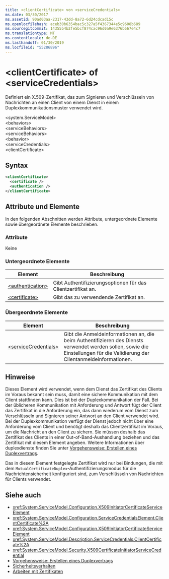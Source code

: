 ```yaml
---
title: <clientCertificate> von <serviceCredentials>
ms.date: 03/30/2017
ms.assetid: 90ad03aa-2317-43dd-8a72-6d24cdcad15c
ms.openlocfilehash: aceb30b6354bac5c327a5f4367344e5c9608b689
ms.sourcegitcommit: 14355b4b2fe5bcf874cac96d0a9e6376b567e4c7
ms.translationtype: MT
ms.contentlocale: de-DE
ms.lasthandoff: 01/30/2019
ms.locfileid: "55286896"
---
```

# <a name="clientcertificate-of-servicecredentials"></a>\<clientCertificate> of \<serviceCredentials>
Definiert ein X.509-Zertifikat, das zum Signieren und Verschlüsseln von Nachrichten an einen Client von einem Dienst in einem Duplexkommunikationsmuster verwendet wird.  
  
 \<system.ServiceModel>  
\<behaviors>  
\<serviceBehaviors>  
\<serviceBehaviors>  
\<behavior>  
\<serviceCredentials>  
\<clientCertificate>  
  
## <a name="syntax"></a>Syntax  
  
```xml  
<clientCertificate>
  <certificate />
  <authentication />
</clientCertificate>
```  
  
## <a name="attributes-and-elements"></a>Attribute und Elemente  
 In den folgenden Abschnitten werden Attribute, untergeordnete Elemente sowie übergeordnete Elemente beschrieben.  
  
### <a name="attributes"></a>Attribute  
 Keine  
  
### <a name="child-elements"></a>Untergeordnete Elemente  
  
|Element|Beschreibung|  
|-------------|-----------------|  
|[\<authentication>](../../../../../docs/framework/configure-apps/file-schema/wcf/authentication-of-clientcertificate-element.md)|Gibt Authentifizierungsoptionen für das Clientzertifikat an.|  
|[\<certificate>](../../../../../docs/framework/configure-apps/file-schema/wcf/certificate-of-clientcertificate-element.md)|Gibt das zu verwendende Zertifikat an.|  
  
### <a name="parent-elements"></a>Übergeordnete Elemente  
  
|Element|Beschreibung|  
|-------------|-----------------|  
|[\<serviceCredentials>](../../../../../docs/framework/configure-apps/file-schema/wcf/servicecredentials.md)|Gibt die Anmeldeinformationen an, die beim Authentifizieren des Diensts verwendet werden sollen, sowie die Einstellungen für die Validierung der Clientanmeldeinformationen.|  
  
## <a name="remarks"></a>Hinweise  
 Dieses Element wird verwendet, wenn dem Dienst das Zertifikat des Clients im Voraus bekannt sein muss, damit eine sichere Kommunikation mit dem Client stattfinden kann. Dies ist bei der Duplexkommunikation der Fall. Bei der üblicheren Kommunikation mit Anforderung und Antwort fügt der Client das Zertifikat in die Anforderung ein, das dann wiederum vom Dienst zum Verschlüsseln und Signieren seiner Antwort an den Client verwendet wird. Bei der Duplexkommunikation verfügt der Dienst jedoch nicht über eine Anforderung vom Client und benötigt deshalb das Clientzertifikat im Voraus, um die Nachricht an den Client zu sichern. Sie müssen deshalb das Zertifikat des Clients in einer Out-of-Band-Aushandlung beziehen und das Zertifikat mit diesem Element angeben. Weitere Informationen über duplexdienste finden Sie unter [Vorgehensweise: Erstellen eines Duplexvertrags](../../../../../docs/framework/wcf/feature-details/how-to-create-a-duplex-contract.md).  
  
 Das in diesem Element festgelegte Zertifikat wird nur bei Bindungen, die mit dem `MutualCertificateDuplex`-Authentifizierungsmodus für die Nachrichtensicherheit konfiguriert sind, zum Verschlüsseln von Nachrichten für Clients verwendet.  
  
## <a name="see-also"></a>Siehe auch
- <xref:System.ServiceModel.Configuration.X509InitiatorCertificateServiceElement>
- <xref:System.ServiceModel.Configuration.ServiceCredentialsElement.ClientCertificate%2A>
- <xref:System.ServiceModel.Configuration.X509InitiatorCertificateServiceElement>
- <xref:System.ServiceModel.Description.ServiceCredentials.ClientCertificate%2A>
- <xref:System.ServiceModel.Security.X509CertificateInitiatorServiceCredential>
- [Vorgehensweise: Erstellen eines Duplexvertrags](../../../../../docs/framework/wcf/feature-details/how-to-create-a-duplex-contract.md)
- [Sicherheitsverhalten](../../../../../docs/framework/wcf/feature-details/security-behaviors-in-wcf.md)
- [Arbeiten mit Zertifikaten](../../../../../docs/framework/wcf/feature-details/working-with-certificates.md)
